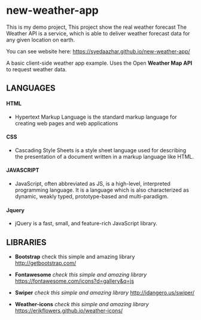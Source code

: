 # new-weather-app
This is my demo project,
This project show the real weather forecast
The Weather API is a service, which is able to deliver weather forecast data for any given location on earth.

You can see website here: https://syedaazhar.github.io/new-weather-app/

A basic client-side weather app example.
Uses the Open **Weather Map API** to request weather data.

## LANGUAGES
#### HTML
* Hypertext Markup Language is the standard markup language for creating web pages and web applications

#### CSS 
* Cascading Style Sheets is a style sheet language used for describing the presentation of a document written in a markup language like HTML. 
#### JAVASCRIPT
* JavaScript, often abbreviated as JS, is a high-level, interpreted programming language. It is a language which is also characterized as   dynamic, weakly typed, prototype-based and multi-paradigm.

#### Jquery
* jQuery is a fast, small, and feature-rich JavaScript library.



## LIBRARIES
 * **Bootstrap**
 check this simple and amazing library 
 http://getbootstrap.com/
 
 * **Fontawesome**
 *check this simple and amazing library* 
 https://fontawesome.com/icons?d=gallery&q=js
 
 * **Swiper**
 *check this simple and amazing library*
 http://idangero.us/swiper/
 
 * **Weather-icons**
 *check this simple and amazing library* 
 https://erikflowers.github.io/weather-icons/
